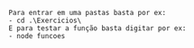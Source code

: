     Para entrar em uma pastas basta por ex:
    - cd .\Exercicios\
    E para testar a função basta digitar por ex:
    - node funcoes